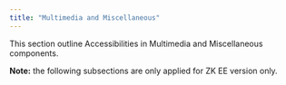 ```yaml
---
title: "Multimedia and Miscellaneous"
---
```




This section outline Accessibilities in Multimedia and Miscellaneous
components.

**Note:** the following subsections are only applied for ZK EE version
only.
